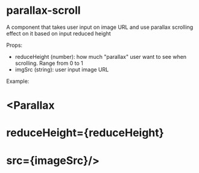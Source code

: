 # parallax-scroll
A component that takes user input on image URL and use parallax scrolling effect on it based on input reduced height

Props:
  - reduceHeight (number): how much "parallax" user want to see when scrolling. Range from 0 to 1
  - imgSrc (string): user input image URL

Example:
  # <Parallax
  #  reduceHeight={reduceHeight}
  #  src={imageSrc}/>
